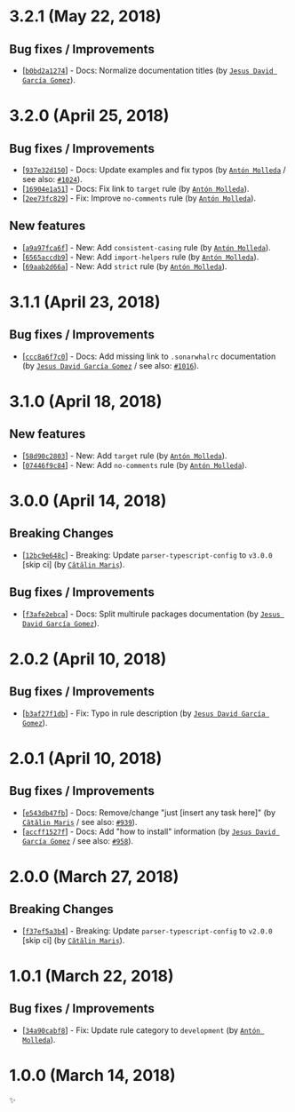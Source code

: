 # 3.2.1 (May 22, 2018)

## Bug fixes / Improvements

* [[`b0bd2a1274`](https://github.com/sonarwhal/sonarwhal/commit/b0bd2a12740d7e8149a5b82b7a16dbd77503b2a8)] - Docs: Normalize documentation titles (by [`Jesus David García Gomez`](https://github.com/sarvaje)).


# 3.2.0 (April 25, 2018)

## Bug fixes / Improvements

* [[`937e32d150`](https://github.com/sonarwhal/sonarwhal/commit/937e32d15058cff2a7708711b6d4a3ddf1eb857c)] - Docs: Update examples and fix typos (by [`Antón Molleda`](https://github.com/molant) / see also: [`#1024`](https://github.com/sonarwhal/sonarwhal/issues/1024)).
* [[`16904e1a51`](https://github.com/sonarwhal/sonarwhal/commit/16904e1a517e34a1ff79720eb37c6f8f9ee4606a)] - Docs: Fix link to `target` rule (by [`Antón Molleda`](https://github.com/molant)).
* [[`2ee73fc829`](https://github.com/sonarwhal/sonarwhal/commit/2ee73fc8293294a2d4a7901860a8954af089fedf)] - Fix: Improve `no-comments` rule (by [`Antón Molleda`](https://github.com/molant)).

## New features

* [[`a9a97fca6f`](https://github.com/sonarwhal/sonarwhal/commit/a9a97fca6f853b72d02151f4e7674bbf8f659b2c)] - New: Add `consistent-casing` rule (by [`Antón Molleda`](https://github.com/molant)).
* [[`6565accdb9`](https://github.com/sonarwhal/sonarwhal/commit/6565accdb94ece1c1a94b19c840a7fe8edede69d)] - New: Add `import-helpers` rule (by [`Antón Molleda`](https://github.com/molant)).
* [[`69aab2d66a`](https://github.com/sonarwhal/sonarwhal/commit/69aab2d66a631b4213d0873416c15ebac5a644cd)] - New: Add `strict` rule (by [`Antón Molleda`](https://github.com/molant)).


# 3.1.1 (April 23, 2018)

## Bug fixes / Improvements

* [[`ccc8a6f7c0`](https://github.com/sonarwhal/sonarwhal/commit/ccc8a6f7c0dda5ceaca1174e5da4e97c1c4f2f79)] - Docs: Add missing link to `.sonarwhalrc` documentation (by [`Jesus David García Gomez`](https://github.com/sarvaje) / see also: [`#1016`](https://github.com/sonarwhal/sonarwhal/issues/1016)).


# 3.1.0 (April 18, 2018)

## New features

* [[`58d90c2803`](https://github.com/sonarwhal/sonarwhal/commit/58d90c2803d2d80a4de723a370b88a36f5259eb2)] - New: Add `target` rule (by [`Antón Molleda`](https://github.com/molant)).
* [[`07446f9c84`](https://github.com/sonarwhal/sonarwhal/commit/07446f9c847595f39b95801ca2dae13fa8b3b0de)] - New: Add `no-comments` rule (by [`Antón Molleda`](https://github.com/molant)).


# 3.0.0 (April 14, 2018)

## Breaking Changes

* [[`12bc9e648c`](https://github.com/sonarwhal/sonarwhal/commit/12bc9e648c16b881c631f78a50a386870fd7d636)] - Breaking: Update `parser-typescript-config` to `v3.0.0` [skip ci] (by [`Cătălin Mariș`](https://github.com/alrra)).

## Bug fixes / Improvements

* [[`f3afe2ebca`](https://github.com/sonarwhal/sonarwhal/commit/f3afe2ebca3226d4f8d73d0ba78881a3753ad521)] - Docs: Split multirule packages documentation (by [`Jesus David García Gomez`](https://github.com/sarvaje)).


# 2.0.2 (April 10, 2018)

## Bug fixes / Improvements

* [[`b3af27f1db`](https://github.com/sonarwhal/sonarwhal/commit/b3af27f1db7fdc4286fcfd532b88e522ee95eeec)] - Fix: Typo in rule description (by [`Jesus David García Gomez`](https://github.com/sarvaje)).


# 2.0.1 (April 10, 2018)

## Bug fixes / Improvements

* [[`e543db47fb`](https://github.com/sonarwhal/sonarwhal/commit/e543db47fbfcf857fb3d7000d9334c4e64ebeb12)] - Docs: Remove/change "just [insert any task here]" (by [`Cătălin Mariș`](https://github.com/alrra) / see also: [`#939`](https://github.com/sonarwhal/sonarwhal/issues/939)).
* [[`accff1527f`](https://github.com/sonarwhal/sonarwhal/commit/accff1527f07e4cb932cb79bf90ceadacbef0620)] - Docs: Add "how to install" information (by [`Jesus David García Gomez`](https://github.com/sarvaje) / see also: [`#958`](https://github.com/sonarwhal/sonarwhal/issues/958)).


# 2.0.0 (March 27, 2018)

## Breaking Changes

* [[`f37ef5a3b4`](https://github.com/sonarwhal/sonarwhal/commit/f37ef5a3b4c3cc11bfc14fabe5c970be62f753e4)] - Breaking: Update `parser-typescript-config` to `v2.0.0` [skip ci] (by [`Cătălin Mariș`](https://github.com/alrra)).


# 1.0.1 (March 22, 2018)

## Bug fixes / Improvements

* [[`34a90cabf8`](https://github.com/sonarwhal/sonarwhal/commit/34a90cabf8d07a5c1d1a08ef315acedb68f437f6)] - Fix: Update rule category to `development` (by [`Antón Molleda`](https://github.com/molant)).


# 1.0.0 (March 14, 2018)

✨
